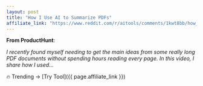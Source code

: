 ```yaml
---
layout: post
title: "How I Use AI to Summarize PDFs"
affiliate_link: "https://www.reddit.com/r/aitools/comments/1kwt8bb/how_i_use_ai_to_summarize_pdfs/?ref=autoverse&utm_source=autoverse"
---
```


**From ProductHunt**:  
*<!-- SC_OFF --><div class='md'><p>I recently found myself needing to get the main ideas from some really long PDF documents without spending hours reading every page. In this video, I share how I used...*

🔥 Trending → [Try Tool]({{ page.affiliate_link }})  

